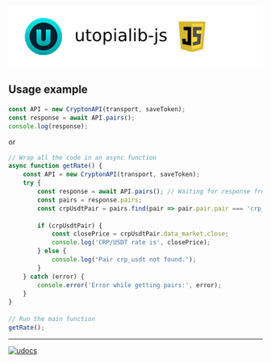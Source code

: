 
![logo](logo.png)

## Usage example

```js
const API = new CryptonAPI(transport, saveToken);
const response = await API.pairs();
console.log(response);
```

or

```js
// Wrap all the code in an async function
async function getRate() {
    const API = new CryptonAPI(transport, saveToken);
    try {
        const response = await API.pairs(); // Waiting for response from API
        const pairs = response.pairs;
        const crpUsdtPair = pairs.find(pair => pair.pair.pair === 'crp_usdt');

        if (crpUsdtPair) {
            const closePrice = crpUsdtPair.data_market.close;
            console.log('CRP/USDT rate is', closePrice);
        } else {
            console.log('Pair crp_usdt not found.');
        }
    } catch (error) {
        console.error('Error while getting pairs:', error);
    }
}

// Run the main function
getRate();
```

---
[![udocs](https://github.com/Sagleft/ures/blob/master/udocs-btn.png?raw=true)](https://udocs.gitbook.io/utopia-api/)

